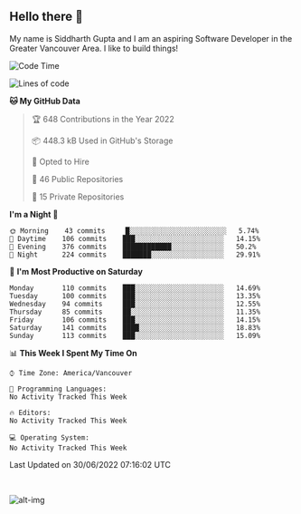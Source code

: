## Hello there :wave:

My name is Siddharth Gupta and I am an aspiring Software Developer in the Greater Vancouver Area. I like to build things!

<!-- ![gif](https://github.com/siddg97/siddg97/blob/master/dino.gif) -->

<!--START_SECTION:waka-->
![Code Time](http://img.shields.io/badge/Code%20Time-0%20secs-blue)

![Lines of code](https://img.shields.io/badge/From%20Hello%20World%20I%27ve%20Written-5%20Million%20lines%20of%20code-blue)

**🐱 My GitHub Data** 

> 🏆 648 Contributions in the Year 2022
 > 
> 📦 448.3 kB Used in GitHub's Storage 
 > 
> 💼 Opted to Hire
 > 
> 📜 46 Public Repositories 
 > 
> 🔑 15 Private Repositories  
 > 
**I'm a Night 🦉** 

```text
🌞 Morning    43 commits     █░░░░░░░░░░░░░░░░░░░░░░░░   5.74% 
🌆 Daytime    106 commits    ███░░░░░░░░░░░░░░░░░░░░░░   14.15% 
🌃 Evening    376 commits    ████████████░░░░░░░░░░░░░   50.2% 
🌙 Night      224 commits    ███████░░░░░░░░░░░░░░░░░░   29.91%

```
📅 **I'm Most Productive on Saturday** 

```text
Monday       110 commits    ███░░░░░░░░░░░░░░░░░░░░░░   14.69% 
Tuesday      100 commits    ███░░░░░░░░░░░░░░░░░░░░░░   13.35% 
Wednesday    94 commits     ███░░░░░░░░░░░░░░░░░░░░░░   12.55% 
Thursday     85 commits     ██░░░░░░░░░░░░░░░░░░░░░░░   11.35% 
Friday       106 commits    ███░░░░░░░░░░░░░░░░░░░░░░   14.15% 
Saturday     141 commits    ████░░░░░░░░░░░░░░░░░░░░░   18.83% 
Sunday       113 commits    ███░░░░░░░░░░░░░░░░░░░░░░   15.09%

```


📊 **This Week I Spent My Time On** 

```text
⌚︎ Time Zone: America/Vancouver

💬 Programming Languages: 
No Activity Tracked This Week

🔥 Editors: 
No Activity Tracked This Week

💻 Operating System: 
No Activity Tracked This Week

```


 Last Updated on 30/06/2022 07:16:02 UTC
<!--END_SECTION:waka-->

<br>

![alt-img](https://github-readme-stats.vercel.app/api?username=siddg97&count_private=true&theme=nightowl&show_icons=true)

